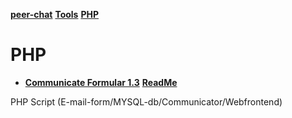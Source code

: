 **[peer-chat](../)** **[Tools](../tools/)** **[PHP](#)**

# PHP

* **[Communicate Formular 1.3](communicate.zip)** **[ReadMe](readme.html)**

PHP Script (E-mail-form/MYSQL-db/Communicator/Webfrontend)
